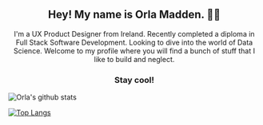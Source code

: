 <h2 align="center">Hey! My name is Orla Madden. 👋🤓</h2>
<p align="center">I'm a UX Product Designer from Ireland. Recently completed a diploma in Full Stack Software Development. Looking to dive into the world of Data Science. Welcome to my profile where you will find a bunch of stuff that I like to build and neglect.

<h3 align="center">Stay cool!</h3>

![Orla's github stats](https://github-readme-stats.vercel.app/api?username=orlamadden&show_icons=true&theme=synthwave)

[![Top Langs](https://github-readme-stats.vercel.app/api/top-langs/?username=orlamadden)](https://github.com/orlamadden/github-readme-stats)

<!--
**orlamadden/orlamadden** is a ✨ _special_ ✨ repository because its `README.md` (this file) appears on your GitHub profile.

Here are some ideas to get you started:

- 🔭 I’m currently working on ...
- 🌱 I’m currently learning ...
- 👯 I’m looking to collaborate on ...
- 🤔 I’m looking for help with ...
- 💬 Ask me about ...
- 📫 How to reach me: ...
- 😄 Pronouns: ...
- ⚡ Fun fact: ...
-->
